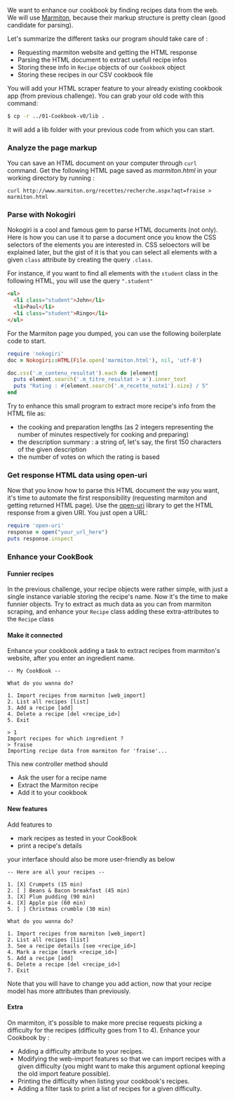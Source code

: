 We want to enhance our cookbook by finding recipes data from the web. We will use
[Marmiton](http://www.marmiton.org/), because their markup structure is pretty clean (good candidate for parsing).

Let's summarize the different tasks our program should take care of :

* Requesting marmiton website and getting the HTML response
* Parsing the HTML document to extract usefull recipe infos
* Storing these info in `Recipe` objects of our `Cookbook` object
* Storing these recipes in our CSV cookbook file

You will add your HTML scraper feature to your already existing cookbook app (from previous challenge). You can grab your old code with this command:

```bash
$ cp -r ../01-Cookbook-v0/lib .
```

It will add a lib folder with your previous code from which you can start.

### Analyze the page markup

You can save an HTML document on your computer through `curl` command. Get the following HTML page saved as *marmiton.html* in your working directory by running :

```
curl http://www.marmiton.org/recettes/recherche.aspx?aqt=fraise > marmiton.html
````

### Parse with Nokogiri

Nokogiri is a cool and famous gem to parse HTML documents (not only). Here is how you can use it to parse a document once you know the CSS selectors of the elements you are interested in. CSS seloectors will be explained later, but the gist of it is that you
can select all elements with a given `class` attribute by creating the query `.class`.

For instance, if you want to find all elements with the `student` class in the following HTML, you will use the query `".student"`

```html
<ul>
  <li class="student">John</li>
  <li>Paul</li>
  <li class="student">Ringo</li>
</ul>
```

For the Marmiton page you dumped, you can use the following boilerplate code to start.

```ruby
require 'nokogiri'
doc = Nokogiri::HTML(File.open('marmiton.html'), nil, 'utf-8')

doc.css('.m_contenu_resultat').each do |element|
  puts element.search('.m_titre_resultat > a').inner_text
  puts "Rating : #{element.search('.m_recette_note1').size} / 5"
end
```

Try to enhance this small program to extract more recipe's info from the HTML file as:

* the cooking and preparation lengths (as 2 integers representing the number of minutes respectively for cooking and preparing)
* the description summary : a string of, let's say, the first 150 characters of the given description
* the number of votes on which the rating is based


### Get response HTML data using open-uri

Now that you know how to parse this HTML document the way you want, it's time to automate the first responsibility (requesting marmiton and getting returned HTML page). Use the [open-uri](http://www.ruby-doc.org/stdlib-2.2.0/libdoc/open-uri/rdoc/OpenURI.html) library to get the HTML response from a given URI. You just open a URL:

```ruby
require 'open-uri'
response = open("your_url_here")
puts response.inspect
```

### Enhance your CookBook

#### Funnier recipes

In the previous challenge, your recipe objects were rather simple, with just a single instance variable storing the recipe's name. Now it's the time to make funnier objects. Try to extract as much data as you can from marmiton scraping, and enhance your `Recipe` class adding these extra-attributes to the `Recipe` class

#### Make it connected

Enhance your cookbook adding a task to extract recipes from marmiton's website, after you enter an ingredient name.

```
-- My CookBook --

What do you wanna do?

1. Import recipes from marmiton [web_import]
2. List all recipes [list]
3. Add a recipe [add]
4. Delete a recipe [del <recipe_id>]
5. Exit

> 1
Import recipes for which ingredient ?
> fraise
Importing recipe data from marmiton for 'fraise'...
```

This new controller method should

* Ask the user for a recipe name
* Extract the Marmiton recipe
* Add it to your cookbook

#### New features

Add features to

* mark recipes as tested in your CookBook
* print a recipe's details

your interface should also be more user-friendly as below

```
-- Here are all your recipes --

1. [X] Crumpets (15 min)
2. [ ] Beans & Bacon breakfast (45 min)
3. [X] Plum pudding (90 min)
4. [X] Apple pie (60 min)
5. [ ] Christmas crumble (30 min)

What do you wanna do?

1. Import recipes from marmiton [web_import]
2. List all recipes [list]
3. See a recipe details [see <recipe_id>]
4. Mark a recipe [mark <recipe_id>]
5. Add a recipe [add]
6. Delete a recipe [del <recipe_id>]
7. Exit
```

Note that you will have to change you add action, now that your recipe model has more attributes than previously.

#### Extra

On marmiton, it's possible to make more precise requests picking a difficulty for the recipes (difficulty goes from 1 to 4). Enhance your Cookbook by :

* Adding a difficulty attribute to your recipes.
* Modifying the web-import features so that we can import recipes with a given difficulty (you might want to make this argument optional keeping the old import feature possible).
* Printing the difficulty when listing your cookbook's recipes.
* Adding a filter task to print a list of recipes for a given difficulty.
